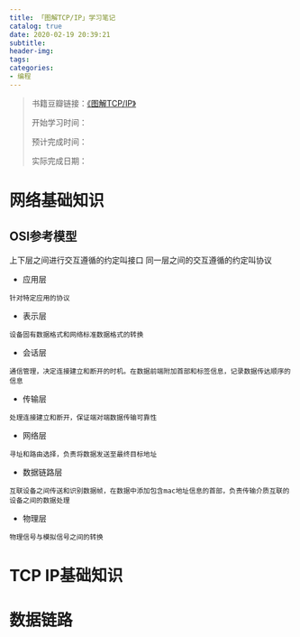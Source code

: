 ```yaml
---
title: 「图解TCP/IP」学习笔记
catalog: true
date: 2020-02-19 20:39:21
subtitle:
header-img:
tags:
categories:
- 编程
---
```

> 书籍豆瓣链接：[《图解TCP/IP》](https://book.douban.com/subject/24737674/)
>
> 开始学习时间：
> 
> 预计完成时间：
>
> 实际完成日期：

# 网络基础知识

## OSI参考模型


上下层之间进行交互遵循的约定叫接口 同一层之间的交互遵循的约定叫协议

* 应用层

```
针对特定应用的协议
```

* 表示层

```
设备固有数据格式和网络标准数据格式的转换
```

* 会话层

```
通信管理，决定连接建立和断开的时机。在数据前端附加首部和标签信息，记录数据传达顺序的信息
```

* 传输层

```
处理连接建立和断开，保证端对端数据传输可靠性
```

* 网络层

```
寻址和路由选择，负责将数据发送至最终目标地址
```

* 数据链路层

```
互联设备之间传送和识别数据帧，在数据中添加包含mac地址信息的首部，负责传输介质互联的设备之间的数据处理
```

* 物理层

```
物理信号与模拟信号之间的转换
```

## 

# TCP IP基础知识

# 数据链路

# 